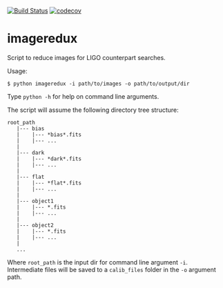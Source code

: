 [![Build Status](https://travis-ci.org/toros-astro/imageredux.svg?branch=master)](https://travis-ci.org/toros-astro/imageredux)
[![codecov](https://codecov.io/gh/toros-astro/imageredux/branch/master/graph/badge.svg)](https://codecov.io/gh/toros-astro/imageredux)
# imageredux
Script to reduce images for LIGO counterpart searches.

Usage:

    $ python imageredux -i path/to/images -o path/to/output/dir

Type `python -h` for help on command line arguments.


The script will assume the following directory tree structure:

```
root_path
   |--- bias
   |    |--- *bias*.fits
   |    |--- ...
   |
   |--- dark
   |    |--- *dark*.fits
   |    |--- ...
   |
   |--- flat
   |    |--- *flat*.fits
   |    |--- ...
   |
   |--- object1
   |    |--- *.fits
   |    |--- ...
   |
   |--- object2
   |    |--- *.fits
   |    |--- ...
   |
   ...
```

Where `root_path` is the input dir for command line argument `-i`.
Intermediate files will be saved to a `calib_files` folder in the `-o` argument path.
